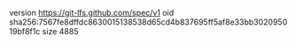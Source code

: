 version https://git-lfs.github.com/spec/v1
oid sha256:7567fe8dffdc8630015138538d65cd4b837695ff5af8e33bb302095019bf8f1c
size 4885

